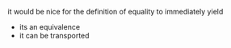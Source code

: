 it would be nice for the definition of equality to immediately yield
  - its an equivalence
  - it can be transported
